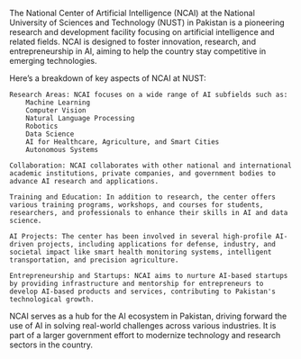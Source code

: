 The National Center of Artificial Intelligence (NCAI) at the National University of Sciences and Technology (NUST) in Pakistan is a pioneering research and development facility focusing on artificial intelligence and related fields. NCAI is designed to foster innovation, research, and entrepreneurship in AI, aiming to help the country stay competitive in emerging technologies.

Here’s a breakdown of key aspects of NCAI at NUST:

    Research Areas: NCAI focuses on a wide range of AI subfields such as:
        Machine Learning
        Computer Vision
        Natural Language Processing
        Robotics
        Data Science
        AI for Healthcare, Agriculture, and Smart Cities
        Autonomous Systems

    Collaboration: NCAI collaborates with other national and international academic institutions, private companies, and government bodies to advance AI research and applications.

    Training and Education: In addition to research, the center offers various training programs, workshops, and courses for students, researchers, and professionals to enhance their skills in AI and data science.

    AI Projects: The center has been involved in several high-profile AI-driven projects, including applications for defense, industry, and societal impact like smart health monitoring systems, intelligent transportation, and precision agriculture.

    Entrepreneurship and Startups: NCAI aims to nurture AI-based startups by providing infrastructure and mentorship for entrepreneurs to develop AI-based products and services, contributing to Pakistan's technological growth.

NCAI serves as a hub for the AI ecosystem in Pakistan, driving forward the use of AI in solving real-world challenges across various industries. It is part of a larger government effort to modernize technology and research sectors in the country.

